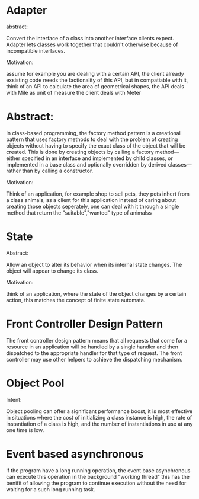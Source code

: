 # Adapter
abstract:

Convert the interface of a class into another interface clients expect. Adapter lets classes
work together that couldn't otherwise because of incompatible interfaces.

Motivation:

assume for example you are dealing with a certain API, the client already exsisting code needs the factionality of this API, but
in compatiable with it, think of an API to calculate the area of geometrical shapes, the API deals with Mile as unit of measure 
the client deals with Meter


# Abstract:

In class-based programming, the factory method pattern is a creational pattern that uses factory methods to deal with the problem of creating objects without having to specify the exact class of the object that will be created. This is done by creating objects by calling a factory method—either specified in an interface and implemented by child classes, or implemented in a base class and optionally overridden by derived classes—rather than by calling a constructor.

Motivation:

Think of an application, for example shop to sell pets, they pets inhert from a class animals, 
as a client for this application instead of caring about creating those objects seperately, one can deal with it through 
a single method that return the "suitable","wanted" type of animalss


# State

Abstract:

Allow an object to alter its behavior when its internal state changes. The object will
appear to change its class.


Motivation:

think of an application, where the state of the object changes by a certain action, this matches
the concept of finite state automata.



# Front Controller Design Pattern

The front controller design pattern means that all requests that come for a resource in an application will be handled by a single handler and then dispatched to the appropriate handler for that type of request. The front controller may use other helpers to achieve the dispatching mechanism.


# Object Pool

Intent:

Object pooling can offer a significant performance boost, it is most effective in situations where the cost of initializing a class instance is high, the rate of instantiation of a class is high, and the number of instantiations in use at any one time is low.


# Event based asynchronous

if the program have a long running operation, the event base asynchronous can execute this operation in the background "working thread"
this has the benifit of allowing the program to continue execution without the need for waiting for a such long running task.



